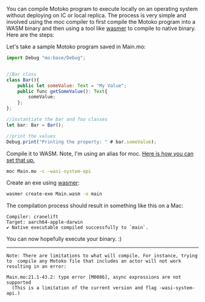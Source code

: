 You can compile Motoko program to execute locally on an operating system without deploying on IC or local replica. The process is very simple and involved using the moc compiler to first compile the Motoko program into a WASM binary and then using a tool like [wasmer](https://docs.wasmer.io/ecosystem/wasmer/usage) to compile to native binary. Here are the steps:

Let's take a sample Motoko program saved in Main.mo:

```javascript
import Debug "mo:base/Debug";


//Bar class
class Bar(){
    public let someValue: Text = "My Value";    
    public func getSomeValue(): Text{
        someValue;
    };
};

//instantiate the bar and foo classes
let bar: Bar = Bar();

//print the values
Debug.print("Printing the property: " # bar.someValue);
```

Compile it to WASM. Note, I'm using an alias for moc. [Here is how you can set that up.](moc.md)
```bash
moc Main.mo -c -wasi-system-api
```

Create an exe using [wasmer](https://wasmer.io/):
```bash 
wasmer create-exe Main.wasm -o main
```

The compilation process should result in something like this on a Mac:
```Engine: staticlib
Compiler: cranelift
Target: aarch64-apple-darwin
✔ Native executable compiled successfully to `main`.
```

You can now hopefully execute your binary. :) 

--- 

`
Note: There are limitations to what will compile. For instance, trying to 
compile any Motoko file that includes an actor will not work resulting in an error:
`
```
Main.mo:21.1-43.2: type error [M0086], async expressions are not supported
  (This is a limitation of the current version and flag -wasi-system-api.)
```